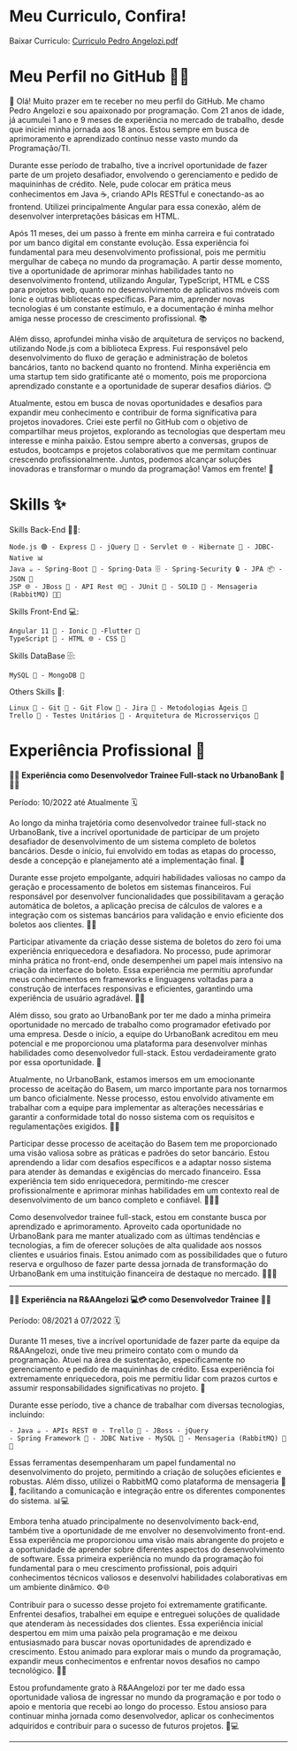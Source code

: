 # Meu Curriculo, Confira!

Baixar Curriculo: [Curriculo Pedro Angelozi.pdf](https://github.com/user-attachments/files/17954163/Curriculo.Pedro.Angelozi.pdf)

# Meu Perfil no GitHub 👨‍💻

👋 Olá! Muito prazer em te receber no meu perfil do GitHub. Me chamo Pedro Angelozi e sou apaixonado por programação. Com 21 anos de idade, já acumulei 1 ano e 9 meses de experiência no mercado de trabalho, desde que iniciei minha jornada aos 18 anos. Estou sempre em busca de aprimoramento e aprendizado contínuo nesse vasto mundo da Programação/TI.

Durante esse período de trabalho, tive a incrível oportunidade de fazer parte de um projeto desafiador, envolvendo o gerenciamento e pedido de maquininhas de crédito. Nele, pude colocar em prática meus conhecimentos em Java ☕️, criando APIs RESTful e conectando-as ao frontend. Utilizei principalmente Angular para essa conexão, além de desenvolver interpretações básicas em HTML.

Após 11 meses, dei um passo à frente em minha carreira e fui contratado por um banco digital em constante evolução. Essa experiência foi fundamental para meu desenvolvimento profissional, pois me permitiu mergulhar de cabeça no mundo da programação. A partir desse momento, tive a oportunidade de aprimorar minhas habilidades tanto no desenvolvimento frontend, utilizando Angular, TypeScript, HTML e CSS para projetos web, quanto no desenvolvimento de aplicativos móveis com Ionic e outras bibliotecas específicas. Para mim, aprender novas tecnologias é um constante estímulo, e a documentação é minha melhor amiga nesse processo de crescimento profissional. 📚

Além disso, aprofundei minha visão de arquitetura de serviços no backend, utilizando Node.js com a biblioteca Express. Fui responsável pelo desenvolvimento do fluxo de geração e administração de boletos bancários, tanto no backend quanto no frontend. Minha experiência em uma startup tem sido gratificante até o momento, pois me proporciona aprendizado constante e a oportunidade de superar desafios diários. 😊

Atualmente, estou em busca de novas oportunidades e desafios para expandir meu conhecimento e contribuir de forma significativa para projetos inovadores. Criei este perfil no GitHub com o objetivo de compartilhar meus projetos, explorando as tecnologias que despertam meu interesse e minha paixão. Estou sempre aberto a conversas, grupos de estudos, bootcamps e projetos colaborativos que me permitam continuar crescendo profissionalmente. Juntos, podemos alcançar soluções inovadoras e transformar o mundo da programação! Vamos em frente! 🚀

# Skills ✨

Skills Back-End 👨‍💻:

    Node.js 🟢 - Express 🚀 - jQuery 🤝 - Servlet 🌐 - Hibernate 🌙 - JDBC-Native 📊
    Java ☕️ - Spring-Boot 🌱 - Spring-Data 🗄️ - Spring-Security 🔒 - JPA 📦 - JSON 📄 
    JSP 🌐 - JBoss 🚀 - API Rest 🌐🔌 - JUnit 🧪 - SOLID 🧱 - Mensageria (RabbitMQ) 🐇📩

Skills Front-End 💻:

    Angular 11 🔺 - Ionic 📱 -Flutter 🦋
    TypeScript 📜 - HTML 🌐 - CSS 🎨

Skills DataBase 🗄️: 

    MySQL 🐬 - MongoDB 🍃

Others Skills 🌟:

    Linux 🐧 - Git 🐙 - Git Flow 🌊 - Jira 📝 - Metodologias Ágeis 🚀
    Trello 📌 - Testes Unitários 🧪 - Arquitetura de Microsserviços 🏢

# Experiência Profissional 💼

👨‍💻 **Experiência como Desenvolvedor Trainee Full-stack no UrbanoBank 🏦** 👨‍💼

Período: 10/2022 até Atualmente 🗓️

Ao longo da minha trajetória como desenvolvedor trainee full-stack no UrbanoBank, tive a incrível oportunidade de participar de um projeto desafiador de desenvolvimento de um sistema completo de boletos bancários. Desde o início, fui envolvido em todas as etapas do processo, desde a concepção e planejamento até a implementação final. 🚀

Durante esse projeto empolgante, adquiri habilidades valiosas no campo da geração e processamento de boletos em sistemas financeiros. Fui responsável por desenvolver funcionalidades que possibilitavam a geração automática de boletos, a aplicação precisa de cálculos de valores e a integração com os sistemas bancários para validação e envio eficiente dos boletos aos clientes. 💼💡

Participar ativamente da criação desse sistema de boletos do zero foi uma experiência enriquecedora e desafiadora. No processo, pude aprimorar minha prática no front-end, onde desempenhei um papel mais intensivo na criação da interface do boleto. Essa experiência me permitiu aprofundar meus conhecimentos em frameworks e linguagens voltadas para a construção de interfaces responsivas e eficientes, garantindo uma experiência de usuário agradável. 🎨📲

Além disso, sou grato ao UrbanoBank por ter me dado a minha primeira oportunidade no mercado de trabalho como programador efetivado por uma empresa. Desde o início, a equipe do UrbanoBank acreditou em meu potencial e me proporcionou uma plataforma para desenvolver minhas habilidades como desenvolvedor full-stack. Estou verdadeiramente grato por essa oportunidade. 🙏

Atualmente, no UrbanoBank, estamos imersos em um emocionante processo de aceitação do Basem, um marco importante para nos tornarmos um banco oficialmente. Nesse processo, estou envolvido ativamente em trabalhar com a equipe para implementar as alterações necessárias e garantir a conformidade total do nosso sistema com os requisitos e regulamentações exigidos. 💼🏦

Participar desse processo de aceitação do Basem tem me proporcionado uma visão valiosa sobre as práticas e padrões do setor bancário. Estou aprendendo a lidar com desafios específicos e a adaptar nosso sistema para atender às demandas e exigências do mercado financeiro. Essa experiência tem sido enriquecedora, permitindo-me crescer profissionalmente e aprimorar minhas habilidades em um contexto real de desenvolvimento de um banco completo e confiável. 💪💼🚀

Como desenvolvedor trainee full-stack, estou em constante busca por aprendizado e aprimoramento. Aproveito cada oportunidade no UrbanoBank para me manter atualizado com as últimas tendências e tecnologias, a fim de oferecer soluções de alta qualidade aos nossos clientes e usuários finais. Estou animado com as possibilidades que o futuro reserva e orgulhoso de fazer parte dessa jornada de transformação do UrbanoBank em uma instituição financeira de destaque no mercado. 🌟💼🔥

------------------------------

👨‍💻 **Experiência na R&AAngelozi 💻💳 como Desenvolvedor Trainee** 👨‍💼

Período: 08/2021 á 07/2022 🗓️

Durante 11 meses, tive a incrível oportunidade de fazer parte da equipe da R&AAngelozi, onde tive meu primeiro contato com o mundo da programação. Atuei na área de sustentação, especificamente no gerenciamento e pedido de maquininhas de crédito. Essa experiência foi extremamente enriquecedora, pois me permitiu lidar com prazos curtos e assumir responsabilidades significativas no projeto. 💼

Durante esse período, tive a chance de trabalhar com diversas tecnologias, incluindo:

    - Java ☕️ - APIs REST 🌐 - Trello 📝 - JBoss - jQuery
    - Spring Framework 🌱 - JDBC Native - MySQL 🐬 - Mensageria (RabbitMQ) 🐇📩
    

Essas ferramentas desempenharam um papel fundamental no desenvolvimento do projeto, permitindo a criação de soluções eficientes e robustas. Além disso, utilizei o RabbitMQ como plataforma de mensageria 🐇📨, facilitando a comunicação e integração entre os diferentes componentes do sistema. 📊💻

Embora tenha atuado principalmente no desenvolvimento back-end, também tive a oportunidade de me envolver no desenvolvimento front-end. Essa experiência me proporcionou uma visão mais abrangente do projeto e a oportunidade de aprender sobre diferentes aspectos do desenvolvimento de software. Essa primeira experiência no mundo da programação foi fundamental para o meu crescimento profissional, pois adquiri conhecimentos técnicos valiosos e desenvolvi habilidades colaborativas em um ambiente dinâmico. ⚙️🌐

Contribuir para o sucesso desse projeto foi extremamente gratificante. Enfrentei desafios, trabalhei em equipe e entreguei soluções de qualidade que atenderam às necessidades dos clientes. Essa experiência inicial despertou em mim uma paixão pela programação e me deixou entusiasmado para buscar novas oportunidades de aprendizado e crescimento. Estou animado para explorar mais o mundo da programação, expandir meus conhecimentos e enfrentar novos desafios no campo tecnológico. 🚀🔧

Estou profundamente grato à R&AAngelozi por ter me dado essa oportunidade valiosa de ingressar no mundo da programação e por todo o apoio e mentoria que recebi ao longo do processo. Estou ansioso para continuar minha jornada como desenvolvedor, aplicar os conhecimentos adquiridos e contribuir para o sucesso de futuros projetos. 🙏💻

------------------------------
